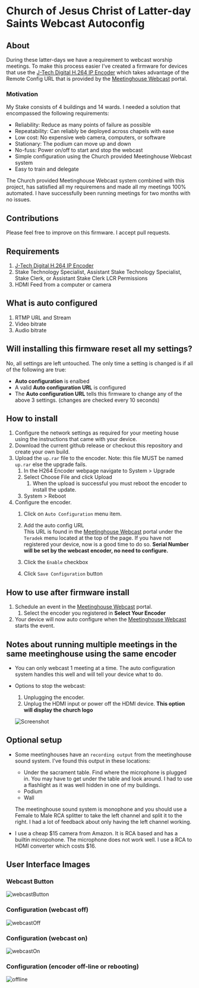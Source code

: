 # Church of Jesus Christ of Latter-day Saints Webcast Autoconfig

## About
During these latter-days we have a requirement to webcast worship meetings.
To make this process easier I've created a firmware for devices that use the 
[J-Tech Digital H.264 IP Encoder](https://www.amazon.com/dp/B0761X6L3C/ref=cm_sw_em_r_mt_dp_3.LAFbFG2AWGG)
which takes advantage of the Remote Config URL that is provided by the [Meetinghouse Webcast](https://webcast.churchofjesuschrist.org/)
portal.

### Motivation
My Stake consists of 4 buildings and 14 wards. I needed a solution that encompassed the following requirements:
- Reliability: Reduce as many points of failure as possible
- Repeatability: Can reliably be deployed across chapels with ease
- Low cost: No expensive web camera, computers, or software
- Stationary: The podium can move up and down
- No-fuss: Power on/off to start and stop the webcast
- Simple configuration using the Church provided Meetinghouse Webcast system
- Easy to train and delegate

The Church provided Meetinghouse Webcast system combined with this project, has satisfied all my requiremens and made all my meetings 100% automated. I have successfully been running meetings for two months with no issues.

## Contributions
Please feel free to improve on this firmware. I accept pull requests.

## Requirements
1. [J-Tech Digital H.264 IP Encoder](https://www.amazon.com/dp/B0761X6L3C/ref=cm_sw_em_r_mt_dp_3.LAFbFG2AWGG)
2. Stake Technology Specialist, Assistant Stake Technology Specialist, Stake Clerk, or Assistant Stake Clerk LCR Permissions
3. HDMI Feed from a computer or camera

## What is auto configured
1. RTMP URL and Stream
2. Video bitrate
3. Audio bitrate

## Will installing this firmware reset all my settings?
No, all settings are left untouched. The only time a setting is changed is if all of the following are true:
 - __Auto configuration__ is enalbed
 - A valid __Auto configuration URL__ is configured 
 - The __Auto configuration URL__ tells this firmware to change any of the above 3 settings. (changes are checked every 10 seconds)

## How to install
1. Configure the network settings as required for your meeting house using the instructions that
came with your device. 
2. Download the current github release or checkout this repository and create your own build.
3. Upload the `up.rar` file to the encoder. Note: this file MUST be named `up.rar` else the upgrade fails.
    1. In the H264 Encoder webpage navigate to System > Upgrade
    2. Select Choose File and click Upload
        1. When the upload is successful you must reboot the encoder to install the update.
    3. System > Reboot
4. Configure the encoder.
    1. Click on `Auto Configuration` menu item.
    2. Add the auto config URL        
            This URL is found in the [Meetinghouse Webcast](https://webcast.churchofjesuschrist.org/) portal
            under the `Teradek` menu located at the top of the page. If you have not registered your device, now
            is a good time to do so. __Serial Number will be set by the webcast encoder, no need to configure.__
       
    3. Click the `Enable` checkbox
    4. Click `Save Configuration` button
            
## How to use after firmware install
1. Schedule an event in the [Meetinghouse Webcast](https://webcast.churchofjesuschrist.org/) portal.
    1. Select the encoder you registered in __Select Your Encoder__
2. Your device will now auto configure when the [Meetinghouse Webcast](https://webcast.churchofjesuschrist.org/)
starts the event.

## Notes about running multiple meetings in the same meetinghouse using the same encoder
- You can only webcast 1 meeting at a time. The auto configuration system handles this well and will tell
your device what to do.
- Options to stop the webcast:
    1. Unplugging the encoder.
    2. Unplug the HDMI input or power off the HDMI device. __This option will display the church logo__
    
    ![Screenshot](https://raw.githubusercontent.com/bretep/webcast-auto-conf/master/assets/screenshot-nosig.png?sanitize=true&raw=true)

## Optional setup
- Some meetinghouses have an `recording output` from the meetinghouse sound system. I've found this output
in these locations:
    - Under the sacrament table. Find where the microphone is plugged in. You may have to get under the table
    and look around. I had to use a flashlight as it was well hidden in one of my buildings.
    - Podium
    - Wall
    
    The meetinghouse sound system is monophone and you should use a Female to Male RCA splitter to take the
    left channel and split it to the right. I had a lot of feedback about only having the left channel working. 
- I use a cheap $15 camera from Amazon. It is RCA based and has a builtin micropohone. The microphone does
 not work well. I use a  RCA to HDMI converter which costs $16.

## User Interface Images
### Webcast Button
![webcastButton](https://raw.githubusercontent.com/bretep/webcast-auto-conf/master/assets/screenshot-webcast-button.png?sanitize=true&raw=true)

### Configuration (webcast off)
![webcastOff](https://raw.githubusercontent.com/bretep/webcast-auto-conf/master/assets/screenshot-webcast-off.png?sanitize=true&raw=true)

### Configuration (webcast on)
![webcastOn](https://raw.githubusercontent.com/bretep/webcast-auto-conf/master/assets/screenshot-webcast-on.png?sanitize=true&raw=true)

### Configuration (encoder off-line or rebooting)
![offline](https://raw.githubusercontent.com/bretep/webcast-auto-conf/master/assets/screenshot-webcast-offline.png?sanitize=true&raw=true)
